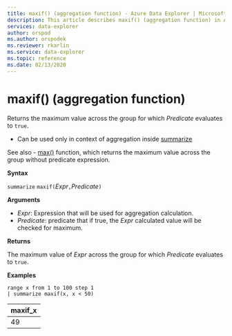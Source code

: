 ```yaml
---
title: maxif() (aggregation function) - Azure Data Explorer | Microsoft Docs
description: This article describes maxif() (aggregation function) in Azure Data Explorer.
services: data-explorer
author: orspod
ms.author: orspodek
ms.reviewer: rkarlin
ms.service: data-explorer
ms.topic: reference
ms.date: 02/13/2020
---
```

# maxif() (aggregation function)

Returns the maximum value across the group for which *Predicate* evaluates to `true`.

* Can be used only in context of aggregation inside [summarize](summarizeoperator.md)

See also - [max()](max-aggfunction.md) function, which returns the maximum value across the group without predicate expression.

**Syntax**

`summarize` `maxif(`*Expr*`,`*Predicate*`)`

**Arguments**

* *Expr*: Expression that will be used for aggregation calculation. 
* *Predicate*: predicate that if true, the *Expr* calculated value will be checked for maximum.

**Returns**

The maximum value of *Expr* across the group for which *Predicate* evaluates to `true`.

**Examples**

```kusto
range x from 1 to 100 step 1
| summarize maxif(x, x < 50)
```

|maxif_x|
|---|
|49|